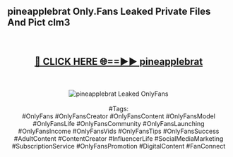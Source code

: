<h2>pineapplebrat Only.Fans Leaked Private Files And Pict clm3</h2>
<br>
<div align="center">
<h2><a href="https://mediafiles.top/pineapplebrat" rel="nofollow">🔴 CLICK HERE 🌐==►► pineapplebrat</a></h2>
<br>
<br>
<a href="https://mediafiles.top/pineapplebrat" rel="nofollow" data-target="animated-image.originalLink"><img src="https://i.ibb.co.com/WyWwxjT/player-gif2.gif" alt="pineapplebrat Leaked OnlyFans" style="max-width: 100%; display: inline-block;" data-target="animated-image.originalImage"></a>
<br><br>
#Tags:
<br>
#OnlyFans #OnlyFansCreator #OnlyFansContent #OnlyFansModel #OnlyFansLife #OnlyFansCommunity #OnlyFansLaunching #OnlyFansIncome #OnlyFansVids #OnlyFansTips #OnlyFansSuccess #AdultContent #ContentCreator #InfluencerLife #SocialMediaMarketing #SubscriptionService #OnlyFansPromotion #DigitalContent #FanConnect
</div>
<br>